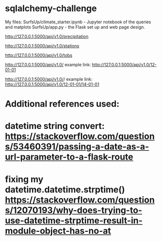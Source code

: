 # sqlalchemy-challenge

My files:
SurfsUp/climate_starter.ipynb - Jupyter notebook of the queries and matplots
SurfsUp/app.py - the Flask set up and web page design.

 
 http://127.0.0.1:5000/api/v1.0/precipitation
 
 http://127.0.0.1:5000/api/v1.0/stations
 
 http://127.0.0.1:5000/api/v1.0/tobs
 
 http://127.0.0.1:5000/api/v1.0/<start>
example link: http://127.0.0.1:5000/api/v1.0/12-01-01
 
 http://127.0.0.1:5000/api/v1.0/<start>/<end>
example link: http://127.0.0.1:5000/api/v1.0/12-01-01/14-01-01





# Additional references used: 
# datetime string convert: https://stackoverflow.com/questions/53460391/passing-a-date-as-a-url-parameter-to-a-flask-route
# fixing my datetime.datetime.strptime() https://stackoverflow.com/questions/12070193/why-does-trying-to-use-datetime-strptime-result-in-module-object-has-no-at

